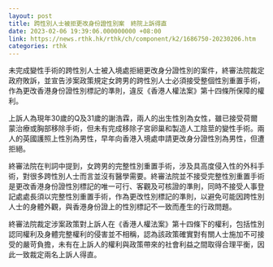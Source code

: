 ```yaml
---
layout: post
title: 跨性別人士被拒更改身份證性別案　終院上訴得直
date: 2023-02-06 19:39:06.000000000 +08:00
link: https://news.rthk.hk/rthk/ch/component/k2/1686750-20230206.htm
categories: rthk
---
```


未完成變性手術的跨性別人士被入境處拒絕更改身分證性別的案件，終審法院裁定政府敗訴，並宣告涉案政策規定女跨男的跨性別人士必須接受整個性別重置手術，作為更改香港身份證性別標記的準則，違反《香港人權法案》第十四條所保障的權利。

上訴人為現年30歲的Q及31歲的謝浩霖，兩人的出生性別為女性，雖已接受荷爾蒙治療或胸部移除手術，但未有完成移除子宮卵巢和製造人工陰莖的變性手術。兩人的英國護照上性別為男性，早年向香港入境處申請更改身分證性別為男性，但遭拒絕。

終審法院在判詞中提到，女跨男的完整性別重置手術，涉及具高度侵入性的外科手術，對很多跨性別人士而言並沒有醫學需要。終審法院並不接受完整性別重置手術是更改香港身份證性別標記的唯一可行、客觀及可核證的準則，同時不接受人事登記處處長須以完整性別重置手術，作為更改性別標記的準則，以避免可能因跨性別人士的身體外觀，與香港身份證上的性別標記不一致而產生的行政問題。

終審法院裁定涉案政策對上訴人在《香港人權法案》第十四條下的權利，包括性別認同權利及身體完整權利的侵害並不相稱，認為該政策確實對有關人士施加不可接受的嚴苛負擔，未有在上訴人的權利與政策帶來的社會利益之間取得合理平衡，因此一致裁定兩名上訴人得直。
